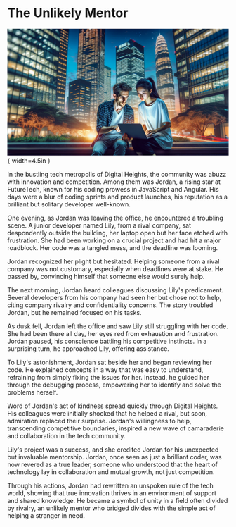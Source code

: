 # The Unlikely Mentor

![Jordan assisting Lily with her coding project in a vibrant tech metropolis at dusk.](./images/unlikely-mentor.png){ width=4.5in }

In the bustling tech metropolis of Digital Heights, the community was abuzz with innovation and competition. Among them was Jordan, a rising star at FutureTech, known for his coding prowess in JavaScript and Angular. His days were a blur of coding sprints and product launches, his reputation as a brilliant but solitary developer well-known.

One evening, as Jordan was leaving the office, he encountered a troubling scene. A junior developer named Lily, from a rival company, sat despondently outside the building, her laptop open but her face etched with frustration. She had been working on a crucial project and had hit a major roadblock. Her code was a tangled mess, and the deadline was looming.

Jordan recognized her plight but hesitated. Helping someone from a rival company was not customary, especially when deadlines were at stake. He passed by, convincing himself that someone else would surely help.

The next morning, Jordan heard colleagues discussing Lily's predicament. Several developers from his company had seen her but chose not to help, citing company rivalry and confidentiality concerns. The story troubled Jordan, but he remained focused on his tasks.

As dusk fell, Jordan left the office and saw Lily still struggling with her code. She had been there all day, her eyes red from exhaustion and frustration. Jordan paused, his conscience battling his competitive instincts. In a surprising turn, he approached Lily, offering assistance.

To Lily's astonishment, Jordan sat beside her and began reviewing her code. He explained concepts in a way that was easy to understand, refraining from simply fixing the issues for her. Instead, he guided her through the debugging process, empowering her to identify and solve the problems herself.

Word of Jordan's act of kindness spread quickly through Digital Heights. His colleagues were initially shocked that he helped a rival, but soon, admiration replaced their surprise. Jordan's willingness to help, transcending competitive boundaries, inspired a new wave of camaraderie and collaboration in the tech community.

Lily's project was a success, and she credited Jordan for his unexpected but invaluable mentorship. Jordan, once seen as just a brilliant coder, was now revered as a true leader, someone who understood that the heart of technology lay in collaboration and mutual growth, not just competition.

Through his actions, Jordan had rewritten an unspoken rule of the tech world, showing that true innovation thrives in an environment of support and shared knowledge. He became a symbol of unity in a field often divided by rivalry, an unlikely mentor who bridged divides with the simple act of helping a stranger in need.
